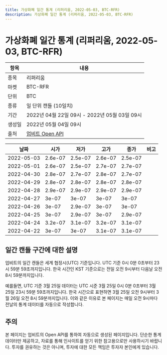 ```yaml
---
title: 가상화폐 일간 통계 (리퍼리움, 2022-05-03, BTC-RFR)
description: 가상화폐 일간 통계 (리퍼리움, 2022-05-03, BTC-RFR)
---
```



가상화폐 일간 통계 (리퍼리움, 2022-05-03, BTC-RFR)
===

|항목|내용|
|--|--|
|종목|리퍼리움|
|마켓|BTC-RFR|
|단위|BTC|
|종류|일 단위 캔들 (10일치)|
|기간|2022년 04월 22일 09시 - 2022년 05월 03일 09시|
|생성일|2022년 05월 04일 09시|
|출처|[업비트 Open API](https://docs.upbit.com)|


|날짜|시가|저가|고가|종가|비고|
|--|--|--|--|--|--|
|2022-05-03|2.6e-07|2.5e-07|2.6e-07|2.5e-07|    |
|2022-05-01|2.6e-07|2.5e-07|2.7e-07|2.7e-07|    |
|2022-04-30|2.8e-07|2.7e-07|2.8e-07|2.7e-07|    |
|2022-04-29|2.8e-07|2.8e-07|2.8e-07|2.8e-07|    |
|2022-04-28|2.9e-07|2.9e-07|2.9e-07|2.9e-07|    |
|2022-04-27|3e-07|3e-07|3e-07|3e-07|    |
|2022-04-26|3e-07|2.9e-07|3e-07|3e-07|    |
|2022-04-25|3e-07|2.9e-07|3e-07|2.9e-07|    |
|2022-04-24|3.2e-07|3.1e-07|3.2e-07|3.1e-07|    |
|2022-04-22|3e-07|3e-07|3.1e-07|3.1e-07|    |


일간 캔들 구간에 대한 설명
---


업비트의 일간 캔들은 세계 협정시(UTC) 기준입니다. 
UTC 기준 0시 0분 0초부터 23시 59분 59초까지입니다. 
한국 시간인 KST 기준으로는 전일 오전 9시부터 다음날 오전 8시 59분까지입니다. 


예를들면, UTC 기준 3월 25일 데이터는 UTC 시준 3월 25일 0시 0분 0초부터 3월 25일 23시 59분 59초까지입니다. 
한국 시간으로 표현하면 3월 25일 오전 9시부터 3월 26일 오전 8시 59분까지입니다. 
이와 같은 이유로 본 페이지는 매일 오전 9시마다 전날의 통계 데이터를 자동으로 작성합니다. 


주의
---


본 페이지는 업비트의 Open API를 통하여 자동으로 생성된 페이지입니다. 
단순한 통계 데이터만 제공하고, 자료를 통해 인사이트를 얻기 위한 참고용으로만 사용하시기 바랍니다. 
투자를 권유하는 것은 아니며, 투자에 대한 모든 책임은 투자자 본인에게 있습니다. 
